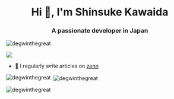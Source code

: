 <h1 align="center">Hi 👋, I'm Shinsuke Kawaida</h1>
<h3 align="center">A passionate developer in Japan</h3>

<p align="left"> <img src="https://komarev.com/ghpvc/?username=degwinthegreat&label=Profile%20views&color=0e75b6&style=flat" alt="degwinthegreat" /> </p>
<p align="left"> <a href="https://twitter.com/tamamushi_2" target="blank"><img src="https://img.shields.io/twitter/follow/tamamushi_2?logo=twitter&style=for-the-badge" /></a> </p>

- 📝 I regularly write articles on [zenn](https://zenn.dev)

<p><img align="left" src="https://github-readme-stats.vercel.app/api/top-langs?username=degwinthegreat&show_icons=true&locale=en&layout=compact" alt="degwinthegreat" /></p>
<p>&nbsp;<img align="center" src="https://github-readme-stats.vercel.app/api?username=degwinthegreat&show_icons=true&locale=en" alt="degwinthegreat" /></p>
<p><img align="center" src="https://github-readme-streak-stats.herokuapp.com/?user=degwinthegreat&" alt="degwinthegreat" /></p>
